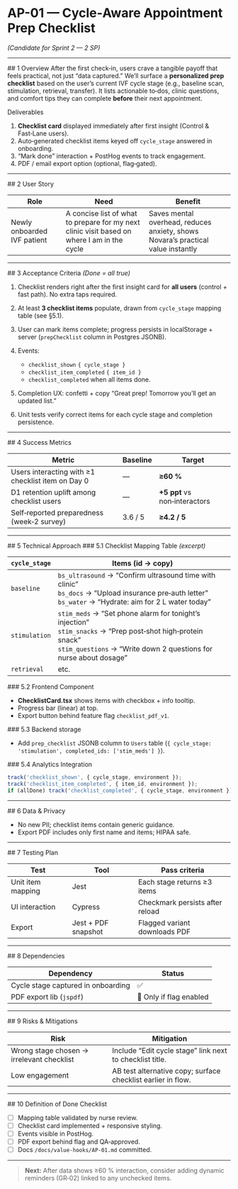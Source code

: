 # AP-01 — Cycle‑Aware Appointment Prep Checklist

*(Candidate for Sprint 2 — 2 SP)*

---

\## 1 Overview
After the first check‑in, users crave a tangible payoff that feels practical, not just “data captured.” We’ll surface a **personalized prep checklist** based on the user’s current IVF cycle stage (e.g., baseline scan, stimulation, retrieval, transfer). It lists actionable to‑dos, clinic questions, and comfort tips they can complete **before** their next appointment.

Deliverables

1. **Checklist card** displayed immediately after first insight (Control & Fast‑Lane users).
2. Auto‑generated checklist items keyed off `cycle_stage` answered in onboarding.
3. “Mark done” interaction + PostHog events to track engagement.
4. PDF / email export option (optional, flag‑gated).

---

\## 2 User Story

| **Role**                    | **Need**                                                                                    | **Benefit**                                                                      |
| --------------------------- | ------------------------------------------------------------------------------------------- | -------------------------------------------------------------------------------- |
| Newly onboarded IVF patient | A concise list of what to prepare for my next clinic visit based on where I am in the cycle | Saves mental overhead, reduces anxiety, shows Novara’s practical value instantly |

---

\## 3 Acceptance Criteria *(Done = all true)*

1. Checklist renders right after the first insight card for **all users** (control + fast path). No extra taps required.
2. At least **3 checklist items** populate, drawn from `cycle_stage` mapping table (see §5.1).
3. User can mark items complete; progress persists in localStorage + server (`prepChecklist` column in Postgres JSONB).
4. Events:

   * `checklist_shown` `{ cycle_stage }`
   * `checklist_item_completed` `{ item_id }`
   * `checklist_completed` when all items done.
5. Completion UX: confetti + copy “Great prep! Tomorrow you’ll get an updated list.”
6. Unit tests verify correct items for each cycle stage and completion persistence.

---

\## 4 Success Metrics

| Metric                                            | Baseline | Target                        |
| ------------------------------------------------- | -------- | ----------------------------- |
| Users interacting with ≥1 checklist item on Day 0 | —        | **≥60 %**                     |
| D1 retention uplift among checklist users         | —        | **+5 ppt** vs non‑interactors |
| Self‑reported preparedness (week‑2 survey)        | 3.6 / 5  | **≥4.2 / 5**                  |

---

\## 5 Technical Approach
\### 5.1 Checklist Mapping Table *(excerpt)*

| `cycle_stage` | Items (id → copy)                                                                                                                                                                    |
| ------------- | ------------------------------------------------------------------------------------------------------------------------------------------------------------------------------------ |
| `baseline`    | `bs_ultrasound` → “Confirm ultrasound time with clinic”<br>`bs_docs` → “Upload insurance pre‑auth letter”<br>`bs_water` → “Hydrate: aim for 2 L water today”                         |
| `stimulation` | `stim_meds` → “Set phone alarm for tonight’s injection”<br>`stim_snacks` → “Prep post‑shot high‑protein snack”<br>`stim_questions` → “Write down 2 questions for nurse about dosage” |
| `retrieval`   | etc.                                                                                                                                                                                 |

\### 5.2 Frontend Component

* **ChecklistCard.tsx** shows items with checkbox + info tooltip.
* Progress bar (linear) at top.
* Export button behind feature flag `checklist_pdf_v1`.

\### 5.3 Backend storage

* Add `prep_checklist` JSONB column to `Users` table (`{ cycle_stage: 'stimulation', completed_ids: ['stim_meds'] }`).

\### 5.4 Analytics Integration

```ts
track('checklist_shown', { cycle_stage, environment });
track('checklist_item_completed', { item_id, environment });
if (allDone) track('checklist_completed', { cycle_stage, environment });
```

---

\## 6 Data & Privacy

* No new PII; checklist items contain generic guidance.
* Export PDF includes only first name and items; HIPAA safe.

---

\## 7 Testing Plan

| Test              | Tool                | Pass criteria                   |
| ----------------- | ------------------- | ------------------------------- |
| Unit item mapping | Jest                | Each stage returns ≥3 items     |
| UI interaction    | Cypress             | Checkmark persists after reload |
| Export            | Jest + PDF snapshot | Flagged variant downloads PDF   |

---

\## 8 Dependencies

| Dependency                         | Status                  |
| ---------------------------------- | ----------------------- |
| Cycle stage captured in onboarding | ✅                       |
| PDF export lib (`jspdf`)           | 🔄 Only if flag enabled |

---

\## 9 Risks & Mitigations

| Risk                                      | Mitigation                                                   |
| ----------------------------------------- | ------------------------------------------------------------ |
| Wrong stage chosen → irrelevant checklist | Include “Edit cycle stage” link next to checklist title.     |
| Low engagement                            | AB test alternative copy; surface checklist earlier in flow. |

---

\## 10 Definition of Done Checklist

* [ ] Mapping table validated by nurse review.
* [ ] Checklist card implemented + responsive styling.
* [ ] Events visible in PostHog.
* [ ] PDF export behind flag and QA‑approved.
* [ ] Docs `/docs/value-hooks/AP-01.md` committed.

---

> **Next:** After data shows ≥60 % interaction, consider adding dynamic reminders (GR‑02) linked to any unchecked items.
